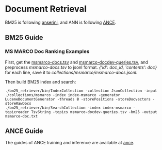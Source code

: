# Document Retrieval
BM25 is following [anserini](https://github.com/castorini/anserini), and ANN is following [ANCE](https://github.com/microsoft/ANCE).

## BM25 Guide
### MS MARCO Doc Ranking Examples
First, get the [msmarco-docs.tsv](https://msmarco.blob.core.windows.net/msmarcoranking/msmarco-docs.tsv.gz) and [msmarco-docdev-queries.tsv](https://msmarco.blob.core.windows.net/msmarcoranking/msmarco-docdev-queries.tsv.gz), and preprocess *msmarco-docs.tsv* to jsonl format. *{'id': doc_id, 'contents': doc}* for each line, save it to *collections/msmarco/msmarco-docs.jsonl*.

Then build BM25 index and search:
```
./bm25_retriever/bin/IndexCollection -collection JsonCollection -input ./collections/msmarco -index index-msmarco -generator LuceneDocumentGenerator -threads 8 -storePositions -storeDocvectors -storeRawDocs
./bm25_retriever/bin/SearchCollection -index index-msmarco -topicreader TsvString -topics msmarco-docdev-queries.tsv -bm25 -output msmarco-doc.txt
```

## ANCE Guide
The guides of ANCE training and inference are available at [ance](./openmatch_ance_retriver_readme.md).
